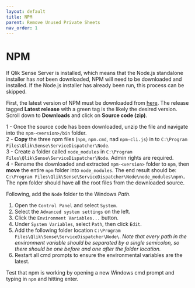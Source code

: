 ```yaml
---
layout: default
title: NPM
parent: Remove Unused Private Sheets
nav_order: 1
---
```


# NPM

If Qlik Sense Server is installed, which means that the Node.js standalone installer has *not* been downloaded, NPM will need to be downloaded and installed. If the Node.js installer has already been run, this process can be skipped.

First, the latest version of NPM must be downloaded from [here](https://github.com/npm/npm/releases). The release tagged **Latest release** with a green tag is the likely the desired version. Scroll down to **Downloads** and click on **Source code (zip)**.

1 - Once the source code has been downloaded, unzip the file and navigate into the `npm-<version>/bin` folder.  
2 - **Copy** the three npm files (`npm`, `npm.cmd`, nad `npm-cli.js`) in to `C:\Program Files\Qlik\Sense\ServiceDispatcher\Node`.  
3 - Create a folder called `node_modules` in `C:\Program Files\Qlik\Sense\ServiceDispatcher\Node`. Admin rights are required.  
4 - Rename the downloaded and extracted `npm-<version>` folder to `npm`, then **move** the entire `npm` folder into `node_modules`. The end result should be: `C:\Program Files\Qlik\Sense\ServiceDispatcher\Node\node_modules\npm\`. The npm folder should have all the root files from the downloaded source.  

Following, add the `Node` folder to the Windows _Path_.

1. Open the `Control Panel` and select `System`.
2. Select the `Advanced system settings` on the left.
3. Click the `Environment Variables...` button.
4. Under `System Variables`, select `Path`, then click `Edit`.
5. Add the following folder location `C:\Program Files\Qlik\Sense\ServiceDispatcher\Node\`. _Note that every path in the environment variable should be separated by a single semicolon, so there should be one before and one after the folder location._
6. Restart all cmd prompts to ensure the environmental variables are the latest.

Test that npm is working by opening a new Windows cmd prompt and typing in `npm` and hitting enter.
